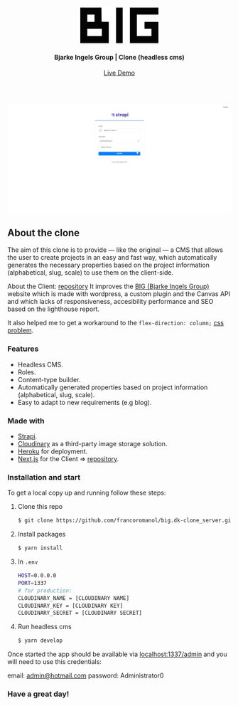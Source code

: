 <!-- REPO TITLE -->
<br />
<p align="center">
  <img src="readme/logo.svg" alt="Logo" height="80">

  <h4 align="center">Bjarke Ingels Group | Clone (headless cms)</h4>
  <p align="center">
    <a href="https://big-clone.herokuapp.com/admin/auth/login" target="_blank">Live Demo</a>
  </p>
</p>

<br />
<br />


![product-screenshot]
<!-- ABOUT THE PROJECT -->
## About the clone
The aim of this clone is to provide — like the original — a CMS that allows the user to create projects in an easy and fast way, which automatically generates the necessary properties based on the project information (alphabetical, slug, scale) to use them on the client-side.

About the Client: [repository](https://github.com/francoromanol/big.dk-clone_client)
It improves the [BIG (Bjarke Ingels Group)](https://big.dk/) website which is made with wordpress, a custom plugin and the Canvas API and which lacks of responsiveness, accesibility performance and SEO based on the lighthouse report.

It also helped me to get a workaround to the `flex-direction: column;` [css problem](https://stackoverflow.com/questions/33891709/when-flexbox-items-wrap-in-column-mode-container-does-not-grow-its-width).


### Features
 * Headless CMS.
 * Roles.
 * Content-type builder.
 * Automatically generated properties based on project information (alphabetical, slug, scale).
 * Easy to adapt to new requirements (e.g blog).


### Made with
* [Strapi](https://strapi.io/).
* [Cloudinary](https://cloudinary.com/) as a third-party image storage solution.
* [Heroku](https://www.heroku.com/) for deployment.
* [Next.js](https://nextjs.org/) for the Client => [repository](https://github.com/francoromanol/big.dk-clone_client).


### Installation and start
To get a local copy up and running follow these steps:

1. Clone this repo
   ```sh
   $ git clone https://github.com/francoromanol/big.dk-clone_server.git
   ```
2. Install packages
   ```sh
   $ yarn install
   ```
3. In `.env`
    ```sh
    HOST=0.0.0.0
    PORT=1337
    # for production:
    CLOUDINARY_NAME = [CLOUDINARY NAME]
    CLOUDINARY_KEY = [CLOUDINARY KEY]
    CLOUDINARY_SECRET = [CLOUDINARY SECRET]
    ```
4. Run headless cms
    ```sh
    $ yarn develop
    ```

Once started the app should be available via [localhost:1337/admin](http://localhost:1337/admin) and you will need to use this credentials:

email: admin@hotmail.com
password: Administrator0


### Have a great day!

<!-- MARKDOWN LINKS & IMAGES -->
<!-- https://www.markdownguide.org/basic-syntax/#reference-style-links -->
[product-screenshot]: readme/recording.gif
